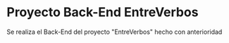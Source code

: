 # Proyecto Back-End EntreVerbos

Se realiza el Back-End del proyecto "EntreVerbos" hecho con anterioridad 